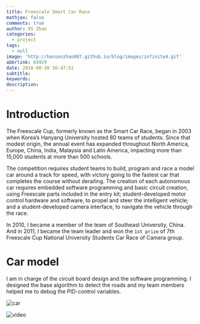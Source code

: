 ```yaml
---
title: Freescale Smart Car Race
mathjax: false
comments: true
author: XS Zhao
categories:
  - project
tags:
  - null
image: 'http://hansonzhao007.github.io/blog/images/infinite4.gif'
abbrlink: 64929
date: 2018-08-30 16:47:51
subtitle:
keywords:
description:
---
```



# Introduction
The Freescale Cup, formerly known as the Smart Car Race, began in 2003 when Korea’s Hanyang University hosted 80 teams of students. Since that modest origin, the annual event has expanded throughout North America, Europe, China, India, Malaysia and Latin America, impacting more than 15,000 students at more than 500 schools.

The competition requires student teams to build, program and race a model car around a track for speed, with victory going to the fastest car that completes the course without derailing. The creation of each autonomous car requires embedded software programming and basic circuit creation, using Freescale parts included in the entry kit; student-developed motor control hardware and software, to propel and steer the intelligent vehicle; and a student-developed camera interface, to navigate the vehicle through the race.

In 2010, I became a member of the team of Southeast University, China. And in 2011, I became the team leader and won the `1st prize` of 7th Freescale Cup National University Students Car Race of Camera group.

# Car model

I am in charge of the circuit board design and the software programming. I designed the base algorithm to detect the roads and my team members helped me to debug the PID-control variables.

![car](model.png)

![video](smart_car.gif)

